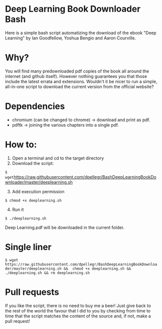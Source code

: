 # Deep Learning Book Downloader Bash

Here is a simple bash script automatizing the download of the ebook "Deep Learning" by Ian Goodfellow, Yoshua Bengio and Aaron Courville.

# Why?

You will find many predownloaded pdf copies of the book all around the internet (and github itself). However nothing guarantees you that those include the latest errata and extensions. Wouldn't it be nicer to run a simple, all-in-one script to download the current version from the official website?

# Dependencies
 * chromium (can be changed to chrome) -> download and print as pdf.
 * pdftk -> joining the various chapters into a single pdf.

# How to:
 1. Open a terminal and cd to the target directory
 2. Download the script:

`$ wget`https://raw.githubusercontent.com/dpellegr/BashDeepLearningBookDownloader/master/deeplearning.sh

 3. Add execution permission
 
`$ chmod +x deeplearning.sh`

 4. Run it
 
`$ ./deeplearning.sh`

Deep Learning.pdf will be downloaded in the current folder.

# Single liner
`$ wget https://raw.githubusercontent.com/dpellegr/BashDeepLearningBookDownloader/master/deeplearning.sh && 
chmod +x deeplearning.sh && ./deeplearning.sh && rm deeplearning.sh`

# Pull requests
If you like the script, there is no need to buy me a beer! Just give back to the rest of the world the favour that I did to you by checking from time to time that the script matches the content of the source and, if not, make a pull request!

